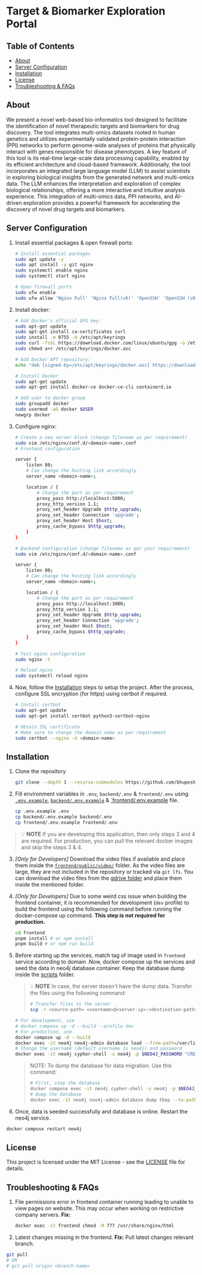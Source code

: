 # Target & Biomarker Exploration Portal

## Table of Contents

- [About](#about)
- [Server Configuration](#server-configuration)
- [Installation](#installation)
- [License](#license)
- [Troubleshooting & FAQs](#troubleshooting--faqs)

## About

We present a novel web-based bio-informatics tool designed to facilitate the identification of novel therapeutic targets and biomarkers for drug discovery. The tool integrates multi-omics datasets rooted in human genetics and utilizes experimentally validated protein-protein interaction (PPI) networks to perform genome-wide analyses of proteins that physically interact with genes responsible for disease phenotypes. A key feature of this tool is its real-time large-scale data processing capability, enabled by its efficient architecture and cloud-based framework. Additionally, the tool incorporates an integrated large language model (LLM) to assist scientists in exploring biological insights from the generated network and multi-omics data. The LLM enhances the interpretation and exploration of complex biological relationships, offering a more interactive and intuitive analysis experience. This integration of multi-omics data, PPI networks, and AI-driven exploration provides a powerful framework for accelerating the discovery of novel drug targets and biomarkers.

## Server Configuration

1. Install essential packages & open firewall ports:

    ```bash
    # Install essential packages
    sudo apt update -y
    sudo apt install -y git nginx
    sudo systemctl enable nginx
    sudo systemctl start nginx

    # Open firewall ports
    sudo ufw enable
    sudo ufw allow 'Nginx Full' 'Nginx Full(v6)' 'OpenSSH' 'OpenSSH (v6)'
    ```

2. Install docker:

    ```bash
    # Add Docker's official GPG key:
    sudo apt-get update
    sudo apt-get install ca-certificates curl
    sudo install -m 0755 -d /etc/apt/keyrings
    sudo curl -fsSL https://download.docker.com/linux/ubuntu/gpg -o /etc/apt/keyrings/docker.asc
    sudo chmod a+r /etc/apt/keyrings/docker.asc

    # Add Docker APT repository:
    echo "deb [signed-by=/etc/apt/keyrings/docker.asc] https://download.docker.com/linux/ubuntu $(lsb_release -cs) stable" | sudo tee /etc/apt/sources.list.d/docker.list > /dev/null

    # Install Docker
    sudo apt-get update
    sudo apt-get install docker-ce docker-ce-cli containerd.io

    # Add user to docker group
    sudo groupadd docker
    sudo usermod -aG docker $USER
    newgrp docker
    ```

3. Configure nginx:

    ```bash
    # Create a new server block (change filename as per requirement)
    sudo vim /etc/nginx/conf.d/<domain-name>.conf
    # Frontend configuration
    ```

    ```bash
    server {
        listen 80;
        # Can change the hosting link accordingly
        server_name <domain-name>;

        location / {
            # Change the port as per requirement
            proxy_pass http://localhost:5000;
            proxy_http_version 1.1;
            proxy_set_header Upgrade $http_upgrade;
            proxy_set_header Connection 'upgrade';
            proxy_set_header Host $host;
            proxy_cache_bypass $http_upgrade;
        }
    }
    ```

    ```bash
    # Backend configuration (change filename as per your requirement)
    sudo vim /etc/nginx/conf.d/<domain-name>.conf
    ```

    ```bash
    server {
        listen 80;
        # Can change the hosting link accordingly
        server_name <domain-name>;

        location / {
            # Change the port as per requirement
            proxy_pass http://localhost:3000;
            proxy_http_version 1.1;
            proxy_set_header Upgrade $http_upgrade;
            proxy_set_header Connection 'upgrade';
            proxy_set_header Host $host;
            proxy_cache_bypass $http_upgrade;
        }
    }
    ```

    ```bash
    # Test nginx configuration
    sudo nginx -t

    # Reload nginx
    sudo systemctl reload nginx
    ```

4. Now, follow the [Installation](#installation) steps to setup the project. After the process, configure SSL encryption (for https) using certbot if required.

    ```bash
    # Install certbot
    sudo apt-get update
    sudo apt-get install certbot python3-certbot-nginx

    # Obtain SSL certificate 
    # Make sure to change the domain name as per requirement
    sudo certbot --nginx -d <domain-name>
    ```

## Installation

1. Clone the repository

    ```bash
    git clone --depth 1 --recurse-submodules https://github.com/bhupesh98/tbep.git && cd tbep
    ```

2. Fill environment variables in `.env`, `backend/.env` & `frontend/.env` using [`.env.example`](.env.example), [`backend/.env.example`](https://github.com/bhupesh98/tbep-backend/blob/main/.env.example) & [`frontend/.env.example](https://github.com/bhupesh98/tbep-frontend/blob/main/.env.example) file.

    ```bash
    cp .env.example .env
    cp backend/.env.example backend/.env
    cp frontend/.env.example frontend/.env
    ```

> 💡 **NOTE**
> If you are developing this application, then only steps 3 and 4 are required. For production, you can pull the relevant docker images and skip the steps 3 & 4. 

3. *[Only for Developers]* Download the video files if available and place them inside the [`frontend/public/video/`](/frontend/public/video/) folder. As the video files are large, they are not included in the repository or tracked via `git lfs`. You can download the video files from the [gdrive folder](https://drive.google.com/drive/folders/1LvPTY8Z559shYoWTaSOHFuWOFKGG8QHv) and place them inside the mentioned folder.

4. *[Only for Developers]* Due to some weird css issue when building the frontend container, it is recommended for development (`dev` profile) to build the frontend using the following command before running the docker-compose up command. **This step is not required for production.**

    ```bash
    cd frontend
    pnpm install # or npm install
    pnpm build # or npm run build
    ```

5. Before starting up the services, match tag of image used in `frontend` service according to domain .Now, docker compose up the services and seed the data in neo4j database container. Keep the database dump inside the [scripts](scripts) folder.

    > 💡 **NOTE**
    > In case, the server doesn't have the dump data. Transfer the files using the following command:
    >
    > ```bash
    > # Transfer files to the server
    > scp -r <source-path> <username>@<server-ip>:<destination-path>
    > ```

    ```bash
    # For development, use
    # docker compose up -d --build --profile dev
    # For production, use
    docker compose up -d --build
    docker exec -it neo4j neo4j-admin database load --from-path=/var/lib/neo4j/import/ tbep
    # Change the username (default username is neo4j) and password
    docker exec -it neo4j cypher-shell -u neo4j -p $NEO4J_PASSWORD "CREATE DATABASE tbep; START DATABASE tbep;"
    ```

    > NOTE: To dump the database for data migration. Use this command:
    >
    > ```bash
    > # First, stop the database
    > docker compose exec -it neo4j cypher-shell -u neo4j -p $NEO4J_PASSWORD "STOP DATABASE tbep;"
    > # Dump the database
    > docker exec -it neo4j neo4j-admin database dump tbep --to-path=/var/lib/neo4j/import/backups
    > ```

6. Once, data is seeded successfully and database is online. Restart the neo4j service.

```bash
docker compose restart neo4j
```

## License

This project is licensed under the MIT License - see the [LICENSE](LICENSE) file for details.

## Troubleshooting & FAQs

1. File permissions error in frontend container running leading to unable to view pages on website. This may occur when working on restrictive company servers.
**Fix:**

    ```bash
    docker exec -it frontend chmod -R 777 /usr/share/nginx/html
    ```

2. Latest changes missing in the frontend.
**Fix:**
Pull latest changes relevant branch.

```bash
git pull
# OR
# git pull origin <branch-name>
```

